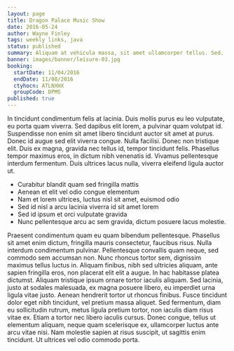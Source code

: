 ```yaml
---
layout: page
title: Dragon Palace Music Show
date: 2016-05-24
author: Wayne Finley
tags: weekly links, java
status: published
summary: Aliquam at vehicula massa, sit amet ullamcorper tellus. Sed.
banner: images/banner/leisure-03.jpg
booking:
  startDate: 11/04/2016
  endDate: 11/08/2016
  ctyhocn: ATLNXHX
  groupCode: DPMS
published: true
---
```

In tincidunt condimentum felis at lacinia. Duis mollis purus eu leo vulputate, eu porta quam viverra. Sed dapibus elit lorem, a pulvinar quam volutpat id. Suspendisse non enim sit amet libero tincidunt auctor sit amet at purus. Donec id augue sed elit viverra congue. Nulla facilisi. Donec non tristique elit. Duis ex magna, gravida nec tellus id, tempor tincidunt felis. Phasellus tempor maximus eros, in dictum nibh venenatis id. Vivamus pellentesque interdum fermentum. Duis ultrices lacus nulla, viverra eleifend ligula auctor ut.

* Curabitur blandit quam sed fringilla mattis
* Aenean et elit vel odio congue elementum
* Nam et lorem ultrices, luctus nisl sit amet, euismod odio
* Sed id nisl a arcu lacinia viverra id sit amet lorem
* Sed id ipsum et orci vulputate gravida
* Nunc pellentesque arcu ac sem gravida, dictum posuere lacus molestie.

Praesent condimentum quam eu quam bibendum pellentesque. Phasellus sit amet enim dictum, fringilla mauris consectetur, faucibus risus. Nulla interdum condimentum pulvinar. Pellentesque convallis quam neque, sed commodo sem accumsan non. Nunc rhoncus tortor sem, dignissim maximus tellus luctus in. Aliquam finibus, nibh sed ultricies aliquam, ante sapien fringilla eros, non placerat elit elit a augue. In hac habitasse platea dictumst. Aliquam tristique ipsum ornare tortor iaculis aliquam. Sed lacinia, justo at sodales malesuada, ex magna posuere libero, eu imperdiet urna ligula vitae justo. Aenean hendrerit tortor ut rhoncus finibus. Fusce tincidunt dolor eget nibh tincidunt, vel pretium massa aliquet. Sed fermentum, diam eu sollicitudin rutrum, metus ligula pretium tortor, non iaculis diam risus vitae ex. Etiam a tortor nec libero iaculis cursus. Donec congue, tellus ut elementum aliquam, neque quam scelerisque ex, ullamcorper luctus ante arcu vitae nisi. Nam molestie sapien at risus suscipit, ut sagittis enim tincidunt. Ut ultrices vel odio commodo porta.
